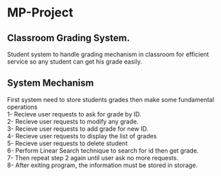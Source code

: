 # MP-Project
## Classroom Grading System.
Student system to handle grading mechanism in classroom for efficient service 
so any student can get his grade easily.

## System Mechanism
First system need to store students grades then make some fundamental operations \
1- Recieve user requests to ask for grade by ID. \
2- Recieve user requests to modify any grade. \
3- Recieve user requests to add grade for new ID. \
4- Recieve user requests to display the list of grades\
5- Recieve user requests to delete student\
6- Perform Linear Search technique to search for id then get grade. \
7- Then repeat step 2 again until user ask no more requests.\
8- After exiting program, the information must be stored in storage.
